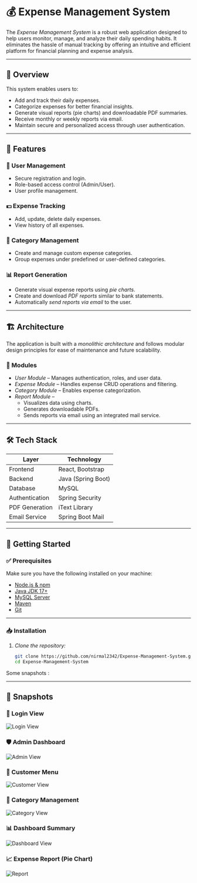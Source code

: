 # 💰 Expense Management System

The *Expense Management System* is a robust web application designed to help users monitor, manage, and analyze their daily spending habits. It eliminates the hassle of manual tracking by offering an intuitive and efficient platform for financial planning and expense analysis.

---

## 📌 Overview

This system enables users to:
- Add and track their daily expenses.
- Categorize expenses for better financial insights.
- Generate visual reports (pie charts) and downloadable PDF summaries.
- Receive monthly or weekly reports via email.
- Maintain secure and personalized access through user authentication.

---

## 🚀 Features

### 👤 User Management
- Secure registration and login.
- Role-based access control (Admin/User).
- User profile management.

### 💵 Expense Tracking
- Add, update, delete daily expenses.
- View history of all expenses.

### 📂 Category Management
- Create and manage custom expense categories.
- Group expenses under predefined or user-defined categories.

### 📊 Report Generation
- Generate visual expense reports using *pie charts*.
- Create and download *PDF reports* similar to bank statements.
- Automatically *send reports via email* to the user.

---

## 🏗 Architecture

The application is built with a *monolithic architecture* and follows modular design principles for ease of maintenance and future scalability.

### 🔧 Modules

- *User Module* – Manages authentication, roles, and user data.
- *Expense Module* – Handles expense CRUD operations and filtering.
- *Category Module* – Enables expense categorization.
- *Report Module* –
  - Visualizes data using charts.
  - Generates downloadable PDFs.
  - Sends reports via email using an integrated mail service.

---

## 🛠 Tech Stack

| Layer        | Technology         |
|--------------|--------------------|
| Frontend     | React, Bootstrap   |
| Backend      | Java (Spring Boot) |
| Database     | MySQL              |
| Authentication | Spring Security |
| PDF Generation | iText Library   |
| Email Service  | Spring Boot Mail |

---

## 🔰 Getting Started

### ✅ Prerequisites

Make sure you have the following installed on your machine:

- [Node.js & npm](https://nodejs.org/)
- [Java JDK 17+](https://www.oracle.com/java/technologies/javase-downloads.html)
- [MySQL Server](https://dev.mysql.com/downloads/mysql/)
- [Maven](https://maven.apache.org/install.html)
- [Git](https://git-scm.com/)

---

### 📥 Installation

1. *Clone the repository:*

   ```bash
   git clone https://github.com/nirmal2342/Expense-Management-System.git
   cd Expense-Management-System

Some snapshots : 

---

## 📸 Snapshots

### 🔐 Login View
![Login View](./ExpenseManagementSystem/expenseMangementApplication/expense-front/Screenshots/Login-Page.png)

### 🛡️ Admin Dashboard
![Admin View](./ExpenseManagementSystem/expenseMangementApplication/expense-front/Screenshots/Admin-Menu.png)

### 👤 Customer Menu
![Customer View](./ExpenseManagementSystem/expenseMangementApplication/expense-front/Screenshots/Customer-Menu.png)

### 📂 Category Management
![Category View](./ExpenseManagementSystem/expenseMangementApplication/expense-front/Screenshots/Category-List.png)

### 📊 Dashboard Summary
![Dashboard View](./ExpenseManagementSystem/expenseMangementApplication/expense-front/Screenshots/Landing-Page.png)

### 📈 Expense Report (Pie Chart)
![Report](./ExpenseManagementSystem/expenseMangementApplication/expense-front/Screenshots/Expense-Report.png)

